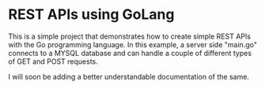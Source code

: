 # REST APIs using GoLang
This is a simple project that demonstrates how to create simple REST APIs with the Go programming language.
In this example, a server side "main.go" connects to a MYSQL database and can handle a couple of different types of GET and POST requests.


I will soon be adding a better understandable documentation of the same.
